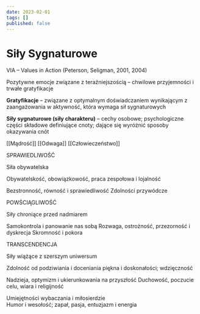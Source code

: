 ```yaml
---
date: 2023-02-01
tags: []
published: false
---
```

# Siły Sygnaturowe

VIA – Values in Action
(Peterson, Seligman, 2001, 2004)

Pozytywne emocje związane z teraźniejszością – chwilowe przyjemności i trwałe gratyfikacje

**Gratyfikacje** – związane z optymalnym doświadczaniem wynikającym z zaangażowania w aktywność, która wymaga sił sygnaturowych

**Siły sygnaturowe (siły charakteru)** – cechy osobowe; psychologiczne części składowe definiujące cnoty; dające się wyróżnić sposoby okazywania cnót

[[Mądrość]]
[[Odwaga]]
[[Człowieczeństwo]]

SPRAWIEDLIWOŚĆ

Siła obywatelska

Obywatelskość, obowiązkowość, praca zespołowa i lojalność

Bezstronność, równość i sprawiedliwość Zdolności przywódcze

POWŚCIĄGLIWOŚĆ

Siły chroniące przed nadmiarem

Samokontrola i panowanie nas sobą Rozwaga, ostrożność, przezorność i dyskrecja Skromność i pokora

TRANSCENDENCJA

Siły wiążące z szerszym uniwersum

Zdolność od podziwiania i doceniania piękna i doskonałości; wdzięczność

Nadzieja, optymizm i ukierunkowania na przyszłość Duchowość, poczucie celu, wiara i religijność

Umiejętności wybaczania i miłosierdzie  
Humor i wesołość; zapał, pasja, entuzjazm i energia